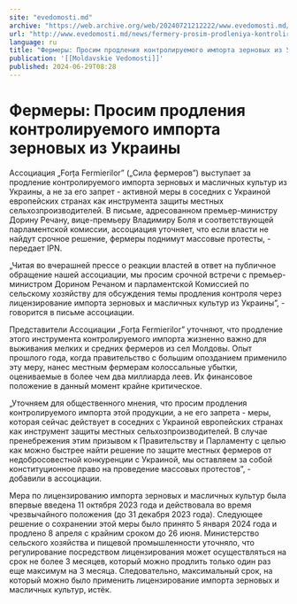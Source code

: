 ```yaml
---
site: "evedomosti.md"
archive: "https://web.archive.org/web/20240721212222/www.evedomosti.md/news/fermery-prosim-prodleniya-kontroliruemogo-importa-zernovyh-i"
url: "http://www.evedomosti.md/news/fermery-prosim-prodleniya-kontroliruemogo-importa-zernovyh-i"
language: ru
title: "Фермеры: Просим продления контролируемого импорта зерновых из Украины"
publication: '[[Moldavskie Vedomosti]]'
published: 2024-06-29T08:28
---
```


# Фермеры: Просим продления контролируемого импорта зерновых из Украины

Ассоциация „Forța Fermierilor” („Сила фермеров”) выступает за продление контролируемого импорта зерновых и масличных культур из Украины, а не за его запрет - активной меры в соседних с Украиной европейских странах как инструмента защиты местных сельхозпроизводителей. В письме, адресованном премьер-министру Дорину Речану, вице-премьеру Владимиру Боля и соответствующей парламентской комиссии, ассоциация уточняет, что если власти не найдут срочное решение, фермеры поднимут массовые протесты, - передает IPN.

„Читая во вчерашней прессе о реакции властей в ответ на публичное обращение нашей ассоциации, мы просим срочной встречи с премьер-министром Дорином Речаном и парламентской Комиссией по сельскому хозяйству для обсуждения темы продления контроля через лицензирование импорта зерновых и масличных культур из Украины”, - говорится в письме ассоциации.

Представители Ассоциации „Forța Fermierilor” уточняют, что продление этого инструмента контролируемого импорта жизненно важно для выживания мелких и средних фермеров из сел Молдовы. Опыт прошлого года, когда правительство с большим опозданием применило эту меру, нанес местным фермерам колоссальные убытки, оцениваемые в более чем два миллиарда леев. Их финансовое положение в данный момент крайне критическое.

„Уточняем для общественного мнения, что просим продления контролируемого импорта этой продукции, а не его запрета - меры, которая сейчас действует в соседних с Украиной европейских странах как инструмент защиты местных сельхозпроизводителей. В случае пренебрежения этим призывом к Правительству и Парламенту с целью как можно быстрее найти решение по защите местных фермеров от недобросовестной конкуренции с Украиной, мы оставляем за собой конституционное право на проведение массовых протестов”, - добавили в ассоциации.

Мера по лицензированию импорта зерновых и масличных культур была впервые введена 11 октября 2023 года и действовала во время чрезвычайного положения (до 31 декабря 2023 года). Следующее решение о сохранении этой меры было принято 5 января 2024 года и продлено 8 апреля с крайним сроком до 26 июня. Министерство сельского хозяйства и пищевой промышленности уточняло, что регулирование посредством лицензирования может осуществляться на срок не более 3 месяцев, который можно продлить только один раз еще максимум на 3 месяца. Следовательно, максимальный срок, на который можно было применить лицензирование импорта зерновых и масличных культур, истёк.